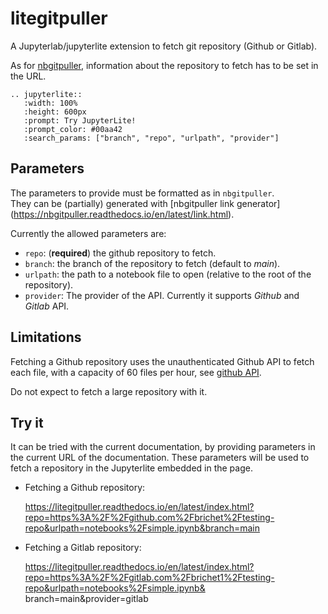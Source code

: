 # litegitpuller

A Jupyterlab/jupyterlite extension to fetch git repository (Github or Gitlab).

As for [nbgitpuller](https://github.com/jupyterhub/nbgitpuller), information about the
repository to fetch has to be set in the URL.

```{eval-rst}
.. jupyterlite::
   :width: 100%
   :height: 600px
   :prompt: Try JupyterLite!
   :prompt_color: #00aa42
   :search_params: ["branch", "repo", "urlpath", "provider"]
```

## Parameters

The parameters to provide must be formatted as in `nbgitpuller`.\
They can be (partially) generated with [nbgitpuller link generator]
(https://nbgitpuller.readthedocs.io/en/latest/link.html).

Currently the allowed parameters are:

- `repo`: (**required**) the github repository to fetch.
- `branch`: the branch of the repository to fetch (default to _main_).
- `urlpath`: the path to a notebook file to open (relative to the root of the repository).
- `provider`: The provider of the API. Currently it supports _Github_ and _Gitlab_ API.

## Limitations

Fetching a Github repository uses the unauthenticated Github API to fetch each file, with a
capacity of 60 files per hour,
see [github API](https://docs.github.com/en/rest/overview/resources-in-the-rest-api?apiVersion=2022-11-28#rate-limits-for-requests-from-personal-accounts).

Do not expect to fetch a large repository with it.

## Try it

It can be tried with the current documentation, by providing parameters in the current
URL of the documentation. These parameters will be used to fetch a repository in the
Jupyterlite embedded in the page.

- Fetching a Github repository:

   <a href="https://litegitpuller.readthedocs.io/en/latest/index.html?repo=https%3A%2F%2Fgithub.com%2Fbrichet%2Ftesting-repo&urlpath=notebooks%2Fsimple.ipynb&branch=main">
      https://litegitpuller.readthedocs.io/en/latest/index.html?repo=https%3A%2F%2Fgithub.com%2Fbrichet%2Ftesting-repo&urlpath=notebooks%2Fsimple.ipynb&branch=main
   </a>

- Fetching a Gitlab repository:

  <a href="https://litegitpuller.readthedocs.io/en/latest/index.html?repo=https%3A%2F%2Fgitlab.com%2Fbrichet1%2Ftesting-repo&urlpath=notebooks%2Fsimple.ipynb&branch=main&
   provider=gitlab">
  https://litegitpuller.readthedocs.io/en/latest/index.html?repo=https%3A%2F%2Fgitlab.com%2Fbrichet1%2Ftesting-repo&urlpath=notebooks%2Fsimple.ipynb&
  branch=main&provider=gitlab
  </a>
